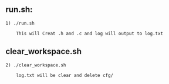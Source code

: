 ## run.sh:

    1) ./run.sh

        This will Creat .h and .c and log will output to log.txt
## clear_workspace.sh

    2) ./clear_workspace.sh

        log.txt will be clear and delete cfg/